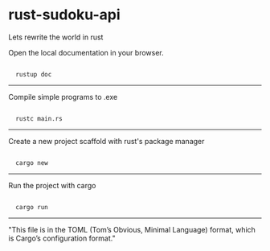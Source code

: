 # rust-sudoku-api
Lets rewrite the world in rust

<p>Open the local documentation in your browser.</p>
<code>
  rustup doc
</code>

<hr>

<p>Compile simple programs to .exe</p>
<code>
  rustc main.rs
</code>

<hr>

<p>Create a new project scaffold with rust's package manager</p>
<code>
  cargo new
</code>

<hr>

<p>Run the project with cargo</p>
<code>
  cargo run
</code>

<hr>

<quote>"This file is in the TOML (Tom’s Obvious, Minimal Language) format, which is Cargo’s configuration format."</quote>
